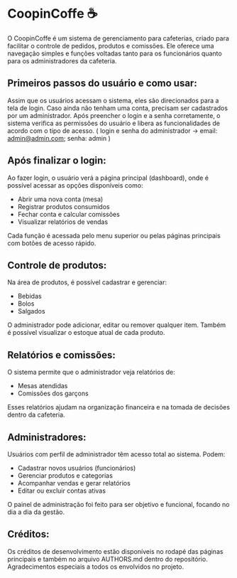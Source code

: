 # CoopinCoffe ☕

O CoopinCoffe é um sistema de gerenciamento para cafeterias, criado para facilitar o controle de pedidos, produtos e comissões. Ele oferece uma navegação simples e funções voltadas tanto para os funcionários quanto para os administradores da cafeteria.

## Primeiros passos do usuário e como usar:

Assim que os usuários acessam o sistema, eles são direcionados para a tela de login. Caso ainda não tenham uma conta, precisam ser cadastrados por um administrador. Após preencher o login e a senha corretamente, o sistema verifica as permissões do usuário e libera as funcionalidades de acordo com o tipo de acesso. ( login e senha do administrador -> email: admin@admin.com; senha: admin )

## Após finalizar o login:

Ao fazer login, o usuário verá a página principal (dashboard), onde é possível acessar as opções disponíveis como:

- Abrir uma nova conta (mesa)
- Registrar produtos consumidos
- Fechar conta e calcular comissões
- Visualizar relatórios de vendas

Cada função é acessada pelo menu superior ou pelas páginas principais com botões de acesso rápido.

## Controle de produtos:

Na área de produtos, é possível cadastrar e gerenciar:

- Bebidas
- Bolos
- Salgados

O administrador pode adicionar, editar ou remover qualquer item. Também é possível visualizar o estoque atual de cada produto.

## Relatórios e comissões:

O sistema permite que o administrador veja relatórios de:

- Mesas atendidas
- Comissões dos garçons

Esses relatórios ajudam na organização financeira e na tomada de decisões dentro da cafeteria.

## Administradores:

Usuários com perfil de administrador têm acesso total ao sistema. Podem:

- Cadastrar novos usuários (funcionários)
- Gerenciar produtos e categorias
- Acompanhar vendas e gerar relatórios
- Editar ou excluir contas ativas

O painel de administração foi feito para ser objetivo e funcional, focando no dia a dia da gestão.

## Créditos:

Os créditos de desenvolvimento estão disponíveis no rodapé das páginas principais e também no arquivo AUTHORS.md dentro do repositório. Agradecimentos especiais a todos os envolvidos no projeto.